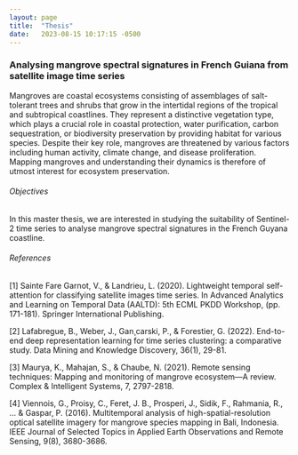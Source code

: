 ```yaml
---
layout: page
title:  "Thesis"
date:   2023-08-15 10:17:15 -0500
---
```


### Analysing mangrove spectral signatures in French Guiana from satellite image time series

Mangroves are coastal ecosystems consisting of assemblages of salt-tolerant trees and shrubs that grow in the intertidal regions of the tropical and subtropical coastlines. They represent a distinctive vegetation type, which plays a crucial role in coastal protection, water purification, carbon sequestration, or biodiversity preservation by providing habitat for various species. Despite their key role, mangroves are threatened by various factors including human activity, climate change, and disease proliferation. Mapping mangroves and understanding their dynamics is therefore of utmost interest for ecosystem preservation.

###### Objectives
In this master thesis, we are interested in studying the suitability of Sentinel-2 time series to analyse mangrove spectral signatures in the French Guyana coastline.

###### References
[1] Sainte Fare Garnot, V., & Landrieu, L. (2020). Lightweight temporal self-attention for classifying satellite images time series. In Advanced Analytics and Learning on Temporal Data (AALTD): 5th ECML PKDD Workshop, (pp. 171-181). Springer International Publishing.

[2] Lafabregue, B., Weber, J., Gan¸carski, P., & Forestier, G. (2022). End-to-end deep representation learning for time series clustering: a comparative study. Data Mining and Knowledge Discovery, 36(1), 29-81.

[3] Maurya, K., Mahajan, S., & Chaube, N. (2021). Remote sensing techniques: Mapping and monitoring of mangrove ecosystem—A review. Complex & Intelligent Systems, 7, 2797-2818.

[4] Viennois, G., Proisy, C., Feret, J. B., Prosperi, J., Sidik, F., Rahmania, R., ... & Gaspar, P. (2016). Multitemporal analysis of high-spatial-resolution optical satellite imagery for mangrove species mapping in Bali, Indonesia. IEEE Journal of Selected Topics in Applied Earth Observations and Remote Sensing, 9(8), 3680-3686.










